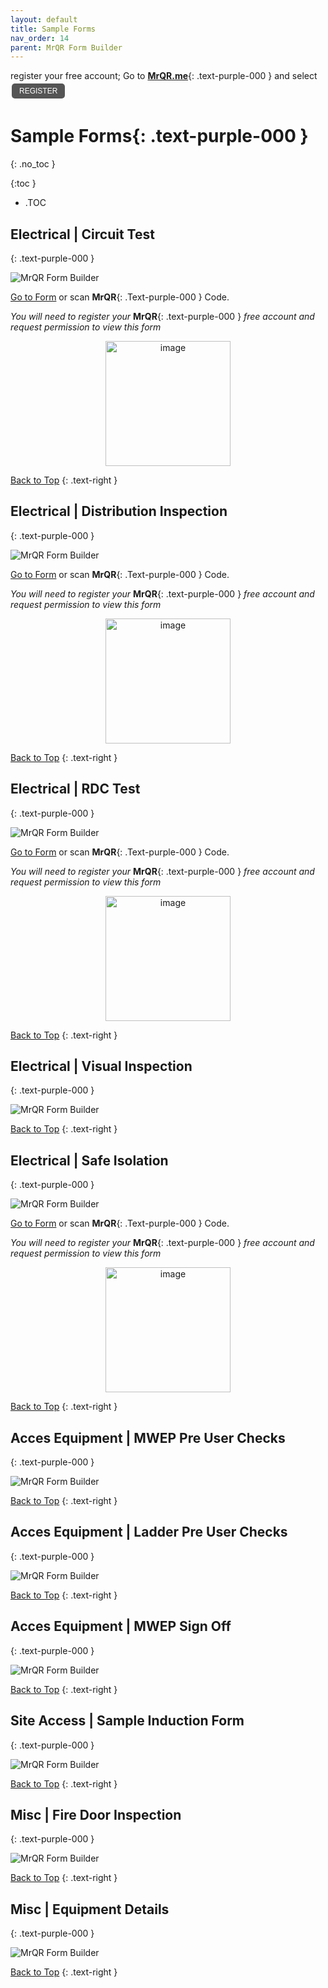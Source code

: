 ```yaml
---
layout: default
title: Sample Forms
nav_order: 14
parent: MrQR Form Builder
---
```


<html>
<head>
<style>
.button {
  padding: 5px 12px;
  text-align: center;
  text-decoration: none;
  display: inline-block;
  font-size: 12px;
  margin: 4px 2px;
  cursor: pointer; }
.button1 {background-color: #555555;} /* Black */
.button2 {background-color: white;}
.button3 {background-color: red;}
.button1 {color: white;}
.button2 {color: grey;}
.button3 {color: white;}
.button1 {border: none;}
.button2 {border: 1px solid grey}
.button3 {border: none;}
.button1 {border-radius: 5px;}
.button2 {border-radius: 5px;}
.button3 {border-radius: 5px;} 
</style>
</head>
</html>

register your free account; Go to **[MrQR.me](https://mrqr.me/)**{: .text-purple-000 } and select <button class="button button1">REGISTER</button>

# **Sample Forms**{: .text-purple-000 }
{: .no_toc }

{:toc }
- .TOC

## Electrical | Circuit Test
{: .text-purple-000 }

![MrQR Form Builder](/assets/images/Forms/Samples/MrQR_Sample_CircuitTest.png "Circuit Test")

[Go to Form](https://mrqr.me/3fPO0O) or scan **MrQR**{: .Text-purple-000 } Code.

*You will need to register your*  **MrQR**{: .text-purple-000 } *free account and request permission to view this form*

<div style="text-align: center;">
<img width="200" alt="image" src="https://docs.mrqr.me/assets/images/Forms/stickers/mrqr-sticker-01hdbm2hrhyady6q0bk67wksbx.png">
</div>

[Back to Top](https://docs.mrqr.me/FormBuilder/SampleForms/)
{: .text-right }

## Electrical | Distribution Inspection
{: .text-purple-000 }

![MrQR Form Builder](/assets/images/Forms/Samples/MrQR_Sample_DB_Inspection.png "DB Inspection")

[Go to Form](https://mrqr.me/3fPO0O) or scan **MrQR**{: .Text-purple-000 } Code.

*You will need to register your*  **MrQR**{: .text-purple-000 } *free account and request permission to view this form*

<div style="text-align: center;">
<img width="200" alt="image" src="https://docs.mrqr.me/assets/images/Forms/stickers/mrqr-sticker-01hdbm2hrhyady6q0bk67wksbx.png">
</div>

[Back to Top](https://docs.mrqr.me/FormBuilder/SampleForms/)
{: .text-right }

## Electrical | RDC Test
{: .text-purple-000 }

![MrQR Form Builder](/assets/images/Forms/Samples/MrQR_Sample_RCD.png "RCD Test")

[Go to Form](https://mrqr.me/3fPO0O) or scan **MrQR**{: .Text-purple-000 } Code.

*You will need to register your*  **MrQR**{: .text-purple-000 } *free account and request permission to view this form*

<div style="text-align: center;">
<img width="200" alt="image" src="https://docs.mrqr.me/assets/images/Forms/stickers/mrqr-sticker-01hdbm2hrhyady6q0bk67wksbx.png">
</div>

[Back to Top](https://docs.mrqr.me/FormBuilder/SampleForms/)
{: .text-right }

## Electrical | Visual Inspection
{: .text-purple-000 }

![MrQR Form Builder](/assets/images/Forms/Samples/MrQR_Sample_Visual_Inspection.png "Visual Inspection")

[Back to Top](https://docs.mrqr.me/FormBuilder/SampleForms/)
{: .text-right }

## Electrical | Safe Isolation
{: .text-purple-000 }

![MrQR Form Builder](/assets/images/Forms/Samples/MrQR_Sample_safeIsolation.png "Safe Isolation")

[Go to Form](https://mrqr.me/3fPO0O) or scan **MrQR**{: .Text-purple-000 } Code.

*You will need to register your*  **MrQR**{: .text-purple-000 } *free account and request permission to view this form*

<div style="text-align: center;">
<img width="200" alt="image" src="https://docs.mrqr.me/assets/images/Forms/stickers/mrqr-sticker-01hdbm2hrhyady6q0bk67wksbx.png">
</div>

[Back to Top](https://docs.mrqr.me/FormBuilder/SampleForms/)
{: .text-right }

## Acces Equipment | MWEP Pre User Checks
{: .text-purple-000 }

![MrQR Form Builder](/assets/images/Forms/Samples/MrQR_Sample_MWEP_Inspection.png "MWEP Inspection")

[Back to Top](https://docs.mrqr.me/FormBuilder/SampleForms/)
{: .text-right }

## Acces Equipment | Ladder Pre User Checks
{: .text-purple-000 }

![MrQR Form Builder](/assets/images/Forms/Samples/MrQR_sample_ladder.png "Ladder")

[Back to Top](https://docs.mrqr.me/FormBuilder/SampleForms/)
{: .text-right }

## Acces Equipment | MWEP Sign Off
{: .text-purple-000 }

![MrQR Form Builder](/assets/images/Forms/Samples/MrQR_sample_mwep_Clean.png "MWEP Clean")

[Back to Top](https://docs.mrqr.me/FormBuilder/SampleForms/)
{: .text-right }

## Site Access | Sample Induction Form
{: .text-purple-000 }

![MrQR Form Builder](/assets/images/Forms/Samples/MrQR_Sample_Induction_Form.png "Induction")

[Back to Top](https://docs.mrqr.me/FormBuilder/SampleForms/)
{: .text-right }

## Misc | Fire Door Inspection
{: .text-purple-000 }

![MrQR Form Builder](/assets/images/Forms/Samples/MrQR_Sample_FireDoor.png "Fire Door")

[Back to Top](https://docs.mrqr.me/FormBuilder/SampleForms/)
{: .text-right }

## Misc | Equipment Details
{: .text-purple-000 }

![MrQR Form Builder](/assets/images/Forms/Samples/MrQR_Sample_EquipmentDetails.png "Equipment")

[Back to Top](https://docs.mrqr.me/FormBuilder/SampleForms/)
{: .text-right }
